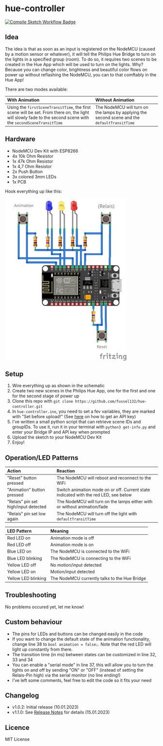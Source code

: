 # hue-controller
<a href="https://github.com/fussel132/hue-controller/actions"><img src="https://github.com/fussel132/hue-controller/actions/workflows/compile-sketch.yml/badge.svg?branch=main" alt="Compile Sketch Workflow Badge"></a>

## Idea
The idea is that as soon as an input is registered on the NodeMCU (caused by a motion sensor or whatever), it will tell the Philips Hue Bridge to turn on the lights in a specified group (room). To do so, it requires two scenes to be created in the Hue App which will be used to turn on the lights. Why? Because you can change color, brightness and beautiful color flows on power up without reflashing the NodeMCU, you can to that comftably in the Hue App! 

There are two modes available:

| With Animation | Without Animation |
|:---------------|:------------------|
|Using the `firstSceneTransitTime`, the first scene will be set. From there on, the light will slowly fade to the second scene with the `secondSceneTransitTime`|The NodeMCU will turn on the lamps by applying the second scene and the `defaultTransitTime`|

## Hardware
- NodeMCU Dev Kit with ESP8266
- 4x 10k Ohm Resistor
- 1x 47k Ohm Resistor
- 1x 4,7 Ohm Resistor
- 2x Push Button
- 3x colored 3mm LEDs
- 1x PCB

Hook everything up like this:

<img src="schematics/hue-controller.png" alt="drawing" width="400"/>

## Setup
1. Wire everything up as shown in the schematic
2. Create two new scenes in the Philips Hue App, one for the first and one for the second stage of power up
3. Clone this repo with `git clone https://github.com/fussel132/hue-controller.git`
4. In `hue-controller.ino`, you need to set a fev variables, they are marked with "Set before upload!" (See [here](https://developers.meethue.com/develop/get-started-2/) on how to get an API key)
5. I've written a small python script that can retrieve scene IDs and groupIDs. To use it, run it in your terminal with `python3 get-info.py` and enter your Bridge IP and API key when prompted
6. Upload the sketch to your NodeMCU Dev Kit
7. Enjoy!

## Operation/LED Patterns
|Action|Reaction|
|:-----|:-------|
|"Reset" button pressed|The NodeMCU will reboot and reconnect to the WiFi|
|"Animation" button pressed| Switch animation mode on or off. Current state indicated with the red LED, see below|
|"Relais" pin set high/input detected|The NodeMCU will turn on the lamps either with or without animation/fade|
|"Relais" pin set low again|The NodeMCU will turn off the light with `defaultTransitTime`|

|LED Pattern|Meaning|
|:----------|:------|
|Red LED on|Animation mode is off|
|Red LED off|Animation mode is on|
|Blue LED on|The NodeMCU is connected to the WiFi|
|Blue LED blinking|The NodeMCU is connecting to the WiFi|
|Yellow LED off|No motion/input detected|
|Yellow LED on|Motion/input detected|
|Yellow LED blinking|The NodeMCU currently talks to the Hue Bridge|

## Troubleshooting
No problems occured yet, let me know!

## Custom behaviour
- The pins for LEDs and buttons can be changed easily in the code
- If you want to change the default state of the animation functionality, change line 38 to `bool animation = false;`. Note that the red LED will light up constantly from there.
- The transition time (in ms) between states can be customized in line 32, 33 and 34
- You can enable a "serial mode" in line 37, this will allow you to turn the lights on and off by sending "ON" or "OFF" (instead of setting the Relais-Pin high) via the serial monitor (no line ending!)
- I've left some comments, feel free to edit the code so it fits your need

## Changelog
- v1.0.2: Initial release (10.01.2023)
- v1.1.0: See [Release Notes](https://github.com/fussel132/hue-controller/releases/v1.1.0) for details (15.01.2023)

## Licence
MIT License
